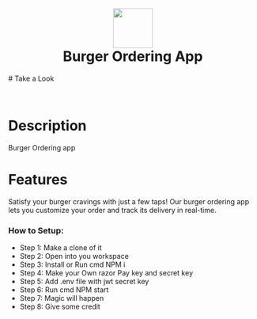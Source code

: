 <div align="center">
      <h1> <img src="https://staticcookist.akamaized.net/wp-content/uploads/sites/22/2021/09/beef-burger.jpg" width="80px"><br/>Burger Ordering App</h1>
     </div>
# Take a Look
<p align="center"> <a href="https://orderfood-vert.vercel.app/" target="_blank"><img alt="" src="https://res.cloudinary.com/dmlts9lbk/image/upload/v1682269408/foodorderingapp/acqnrnfv1pdnydurvsyq.png" style="vertical-align:center" /></a> <a href="https://twitter.com/Aman_trivedi10" target="_blank"><img alt="" src="https://res.cloudinary.com/dmlts9lbk/image/upload/v1682269445/foodorderingapp/wesrtuzyg48b99xpwr5f.png" style="vertical-align:center" /></a> <a href="https://www.instagram.com/" target="_blank"><img alt="" src="https://res.cloudinary.com/dmlts9lbk/image/upload/v1682269418/foodorderingapp/qbp3kdqa1pxdyp9e7pao.png" style="vertical-align:center" /></a> <a href="}" target="_blank"><img alt="" src="https://res.cloudinary.com/dmlts9lbk/image/upload/v1682269435/foodorderingapp/aiykhxlmjy1q3wb6lshs.png" style="vertical-align:center" /></a>
<img alt="" src="https://res.cloudinary.com/dmlts9lbk/image/upload/v1682269427/foodorderingapp/nbt1yayigvsyj9lhvglp.png" style="vertical-align:center" /></a>

</p>

# Description
Burger Ordering app

# Features
Satisfy your burger cravings with just a few taps! Our burger ordering app lets you customize your order and track its delivery in real-time.

### How to Setup:
- Step 1: Make a clone of it
- Step 2: Open into you workspace
- Step 3: Install or Run cmd NPM i
- Step 4: Make your Own razor Pay key and secret key
- Step 5: Add .env file with jwt secret key 
- Step 6: Run cmd NPM start
- Step 7: Magic will happen
- Step 8: Give some credit

 


    
